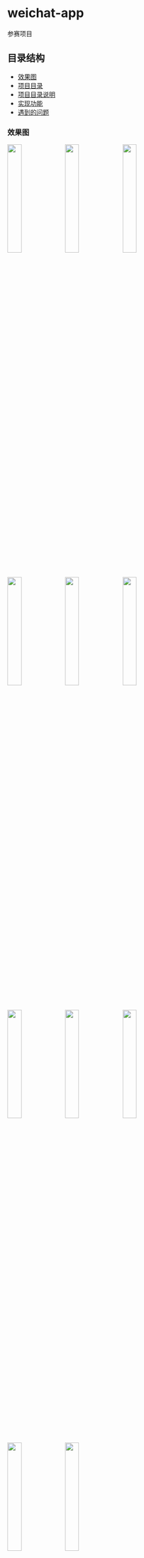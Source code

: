 # weichat-app
参赛项目
## 目录结构
- [效果图](#效果图)
- [项目目录](#项目目录)
- [项目目录说明](#项目目录说明)
- [实现功能](#实现功能)
- [遇到的问题](#遇到的问题)

### 效果图
  <img src="http://49.232.143.111:3000/images/food2.png" width="25%"/>
  <img src="http://49.232.143.111:3000/images/food4.png" width="25%"/>
  <img src="http://49.232.143.111:3000/images/food5.png" width="25%"/>
  <img src="http://49.232.143.111:3000/images/food6.png" width="25%"/>
  <img src="http://49.232.143.111:3000/images/food7.png" width="25%"/>
  <img src="http://49.232.143.111:3000/images/food8.png" width="25%"/>
  <img src="http://49.232.143.111:3000/images/food9.png" width="25%"/>
  <img src="http://49.232.143.111:3000/images/food10.png" width="25%"/>
  <img src="http://49.232.143.111:3000/images/food11.png" width="25%"/>
  <img src="http://49.232.143.111:3000/images/food13.png" width="25%"/>
  <img src="http://49.232.143.111:3000/images/food14.png" width="25%"/>
